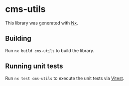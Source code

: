 # cms-utils

This library was generated with [Nx](https://nx.dev).

## Building

Run `nx build cms-utils` to build the library.

## Running unit tests

Run `nx test cms-utils` to execute the unit tests via [Vitest](https://vitest.dev/).
